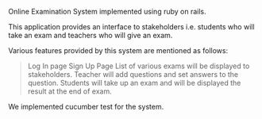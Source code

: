 Online Examination System implemented using ruby on rails.

This application provides an interface to stakeholders i.e. students who will take an exam and teachers who will give an exam.

Various features provided by this system are mentioned as follows:
> Log In page
> Sign Up Page
> List of various exams will be displayed to stakeholders.
> Teacher will add questions and set answers to the question.
> Students will take up an exam and will be displayed the result at the end of exam.

We implemented cucumber test for the system.
